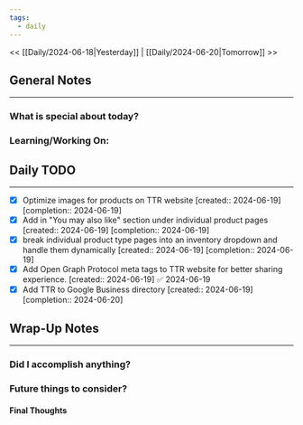 ```yaml
---
tags:
  - daily
---
```

<< [[Daily/2024-06-18|Yesterday]] |  [[Daily/2024-06-20|Tomorrow]] >>

## General Notes
---
### What is special about today?


### Learning/Working On:



## Daily TODO
---
- [x] Optimize images for products on TTR website  [created:: 2024-06-19]  [completion:: 2024-06-19]
- [x] Add in "You may also like" section under individual product pages  [created:: 2024-06-19]  [completion:: 2024-06-19]
- [x] break individual product type pages into an inventory dropdown and handle them dynamically  [created:: 2024-06-19]  [completion:: 2024-06-19]
- [x] Add Open Graph Protocol meta tags to TTR website for better sharing experience.  [created:: 2024-06-19] ✅ 2024-06-19
- [x] Add TTR to Google Business directory  [created:: 2024-06-19]  [completion:: 2024-06-20]

## Wrap-Up Notes
---
### Did I accomplish anything?
### Future things to consider?
#### Final Thoughts

